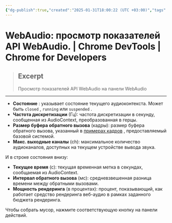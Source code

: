 ```yaml
---
{"dg-publish":true,"created":"2025-01-31T18:00:22 (UTC +03:00)","tags":[],"source":"https://developer.chrome.com/docs/devtools/webaudio?hl=ru","author":"Dale St. Marthe","permalink":"/projects/extentions/dev-tools/web-audio/","dgPassFrontmatter":true}
---
```



# WebAudio: просмотр показателей API WebAudio.  |  Chrome DevTools  |  Chrome for Developers

> ## Excerpt
> Просмотр показателей API WebAudio на панели WebAudio

---

-   **Состояние** : указывает состояние текущего аудиоконтекста. Может быть `closed` , `running` или `suspended` .
-   **Частота дискретизации** (Гц): частота дискретизации в секунду, сообщенная из AudioContext, преобразованная в герцы.
-   **Размер буфера обратного вызова** (кадры): размер буфера обратного вызова, указанный в [примерах кадров](https://developer.mozilla.org/docs/Web/API/Web_Audio_API/Basic_concepts_behind_Web_Audio_API#audio_buffers_frames_samples_and_channels) , предоставляемый базовой системой.
-   **Макс. выходные каналы** (ch): максимальное количество аудиоканалов, доступных на текущем устройстве вывода звука.

И в строке состояния внизу:

-   **Текущее время** (с): текущая временная метка в секундах, сообщаемая из AudioContext.
-   **Интервал обратного вызова** (мс): средневзвешенная разница времени между обратными вызовами.
-   **Мощность рендеринга** (в процентах): процент, показывающий, как работает средство рендеринга веб-аудио в рамках заданного бюджета рендеринга.

Чтобы собрать мусор, нажмите соответствующую кнопку на панели действий. 